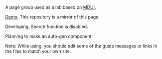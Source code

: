 A page group used as a lab based on [MDUI](https://www.mdui.org/).

[Demo](http://air-kevin.rf.gd/labs/). This repository is a mirror of this page.

Developing. Search function is disabled.

Planning to make an auto-gen component.

Note: While using, you should edit some of the guide messages or links in the files to match your own site.
